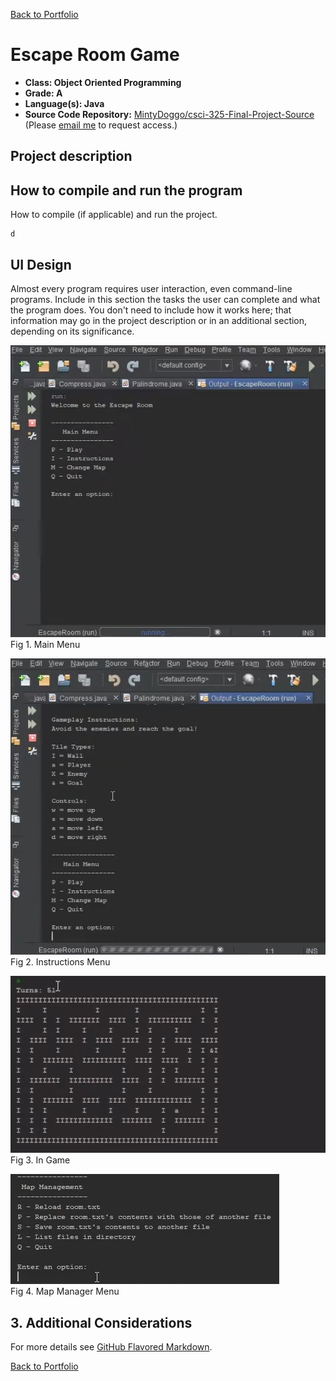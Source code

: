 [Back to Portfolio](./)

Escape Room Game
===============

-   **Class: Object Oriented Programming** 
-   **Grade: A** 
-   **Language(s): Java** 
-   **Source Code Repository:** [MintyDoggo/csci-325-Final-Project-Source](https://github.com/MintyDoggo/csci-325-Final-Project-Source)  
    (Please [email me](mailto:cthinkle@csustudent.net?subject=GitHub%20Access) to request access.)

## Project description



## How to compile and run the program

How to compile (if applicable) and run the project.

```
d
```

## UI Design

Almost every program requires user interaction, even command-line programs. Include in this section the tasks the user can complete and what the program does. You don't need to include how it works here; that information may go in the project description or in an additional section, depending on its significance.

![screenshot](images/project3MainMenu.png)  
Fig 1. Main Menu

![screenshot](images/project3InstructionsMenu.png)  
Fig 2. Instructions Menu

![screenshot](images/csci325thumbnail.gif)  
Fig 3. In Game

![screenshot](images/project3MapMenu.png)  
Fig 4. Map Manager Menu

## 3. Additional Considerations

For more details see [GitHub Flavored Markdown](https://guides.github.com/features/mastering-markdown/).

[Back to Portfolio](./)
